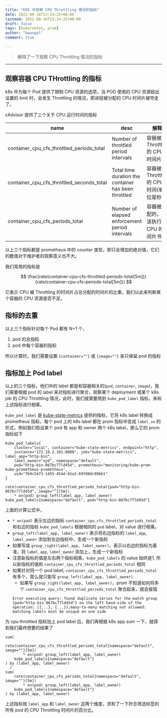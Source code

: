 ```yaml
---
title: "K8S 中观察 CPU Throttling 情况的指标"
date: 2022-08-16T23:14:25+08:00
lastmod: 2022-08-16T23:14:25+08:00
draft: false
tags: [kubernetes, prom]
author: "bwangel"
comment: true

---
```


> 解释了一下观察 CPU Throttling 情况的指标

<!--more-->
---

## 观察容器 CPU THrottling 的指标

k8s 中为每个 Pod 提供了限制 CPU 资源的选项，当 POD 使用的 CPU 资源超出设置的 limit 时，会发生 Throttling 的情况，即进程被分配的 CPU 时间片被夺走了。

cAdvisor 提供了三个关于 CPU 运行时间的指标

name|desc|解释
---|---|---
container_cpu_cfs_throttled_periods_total|Number of throttled period intervals|容器被 Throttled 的 CPU 时间片数
container_cpu_cfs_throttled_seconds_total|Total time duration the container has been throttled|容器被 Throttled 的 CPU 时间(单位是秒)
container_cpu_cfs_periods_total|Number of elapsed enforcement period intervals|容器被分配的，应该执行的 CPU 时间片书

以上三个指标都是 prometheus 中的 counter 类型，即只会增加的绝对值，它们的数值对于维护者的观察意义也不大。

我们常用的指标是

$$
\frac{rate(container-cpu-cfs-throttled-periods-total[5m])}{rate(container-cpu-cfs-periods-total[5m])}
$$

它表示 CPU 被 Throttling 的时间片占总分配的时间片的比重。我们以此来判断某个容器的 CPU 资源是否不足。

## 指标的去重

以上三个指标针对每个 Pod 都有 N+1 个，

1. pod 的总指标
2. pod 中每个容器的指标

所以计算时，我们需要设置 `{container=""}` 或 `{image=""}` 来只保留 pod 的指标

## 指标加上 Pod label

以上的三个指标，他们中的 label 都是和容器相关的(`pod`, `container`, `image`)，我们需要根据 pod 的 label 来对指标进行聚合，观察某个 deployment 或某个 k8s job 的 CPU Throttling 情况，此时，我们就需要用到 `kube_pod_label` 指标，来和上述指标进行相乘。

`kube_pod_label` 是 [kube-state-metrics](https://github.com/kubernetes/kube-state-metrics) 提供的指标，它将 k8s label 转换成 prometheus 指标，每个 pod 上的 k8s label 都在 prom 指标中变成 `label_xx` 的形式。例如我们假设某个 pod 有 app 和 owner 两个 k8s label，那么它的 prom 指标如下

```
kube_pod_labels{
    cluster="local", container="kube-state-metrics", endpoint="http",
    instance="172.19.2.101:8080", job="kube-state-metrics", label_app="http-bin",
    label_owner="xyd", namespace="default",
    pod="http-bin-867bc77ld45d", prometheus="monitoring/kube-prom-kube-prometheus-prometheus",
    uid="7b9c5473-1455-454d-b5a3-69f08dc99bb1"
}
```

```
rate(container_cpu_cfs_throttled_periods_total{pod="http-bin-867bc77ld45d", image=""}[5m])
    * on(pod) group_left(label_app, label_owner)
kube_pod_labels{namespace="default", pod="http-bin-867bc77ld45d"}
```

上面的计算公式中，

- `* on(pod)` 表示左边的指标 `container_cpu_cfs_throttled_periods_total` 和右边的指标 `kube_pod_labels` 根据相同的 `pod` label，对 value 进行相乘。
- `group_left(label_app, label_owner)` 表示将右边指标的 `label_app`, `label_owner` 添加到左边指标中，生成一个新指标
- 如果写成 `group_right(label_app, label_owner)`，表示以右边的指标为基准，将 `label_app`, `label_owner` 添加上，生成一个新指标
- 注意新指标的值是左右两个指标相乘，`kube_pod_labels` 的 value 始终是1, 所以新指标的值和 `container_cpu_cfs_throttled_periods_total` 相同
- 如果针对同一个 pod label, `container_cpu_cfs_throttled_periods_total` 有多个，那么就只能写 `group_left(label_app, label_owner)`
    - 如果写 `group_right(label_app, label_owner)`，prom 不知道如何将多个 `container_cpu_cfs_throttled_periods_total` 聚合起来，就会报错
    ```
    Error executing query: found duplicate series for the match group {pod="http-bin-867bc77ld45d"} on the left hand-side of the operation: [{...}, {...}];many-to-many matching not allowed: matching labels must be unique on one side
    ```

为 cpu throttled 指标加上 pod label 后，我们再根据 k8s app sum 一下，就得到我们最终想要的结果了

```
sum(
    rate(container_cpu_cfs_throttled_periods_total{namespace="default", image=""}[5m])
        * on(pod) group_left(label_app, label_owner)
    kube_pod_labels{namespace="default"}
) by (label_app, label_owner)
  /
sum(
    rate(container_cpu_cfs_periods_total{namespace="default", image=""}[5m])
        * on(pod) group_left(label_app, label_owner)
    kube_pod_labels{namespace="default"}
) by (label_app, label_owner)
```

上述指标按 `label_app` 和 `label_owner` 这两个维度，求和了一下符合筛选标签的所有 pod 的 CPU Throttling 时间片的百分比。

